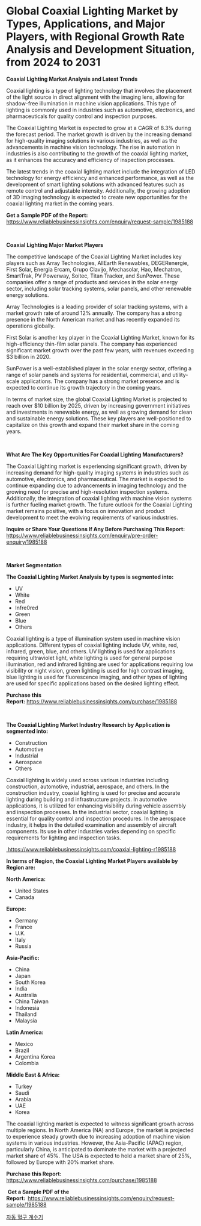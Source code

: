 <p><h1>Global Coaxial Lighting Market by Types, Applications, and Major Players, with Regional Growth Rate Analysis and Development Situation, from 2024 to 2031</h1></p><p><strong>Coaxial Lighting Market Analysis and Latest Trends</strong></p>
<p><p>Coaxial lighting is a type of lighting technology that involves the placement of the light source in direct alignment with the imaging lens, allowing for shadow-free illumination in machine vision applications. This type of lighting is commonly used in industries such as automotive, electronics, and pharmaceuticals for quality control and inspection purposes.</p><p>The Coaxial Lighting Market is expected to grow at a CAGR of 8.3% during the forecast period. The market growth is driven by the increasing demand for high-quality imaging solutions in various industries, as well as the advancements in machine vision technology. The rise in automation in industries is also contributing to the growth of the coaxial lighting market, as it enhances the accuracy and efficiency of inspection processes.</p><p>The latest trends in the coaxial lighting market include the integration of LED technology for energy efficiency and enhanced performance, as well as the development of smart lighting solutions with advanced features such as remote control and adjustable intensity. Additionally, the growing adoption of 3D imaging technology is expected to create new opportunities for the coaxial lighting market in the coming years.</p></p>
<p><strong>Get a Sample PDF of the Report:&nbsp;</strong> <a href="https://www.reliablebusinessinsights.com/enquiry/request-sample/1985188">https://www.reliablebusinessinsights.com/enquiry/request-sample/1985188</a></p>
<p>&nbsp;</p>
<p><strong>Coaxial Lighting Major Market Players</strong></p>
<p><p>The competitive landscape of the Coaxial Lighting Market includes key players such as Array Technologies, AllEarth Renewables, DEGERenergie, First Solar, Energia Ercam, Grupo Clavijo, Mechasolar, Hao, Mechatron, SmartTrak, PV Powerway, Soitec, Titan Tracker, and SunPower. These companies offer a range of products and services in the solar energy sector, including solar tracking systems, solar panels, and other renewable energy solutions.</p><p>Array Technologies is a leading provider of solar tracking systems, with a market growth rate of around 12% annually. The company has a strong presence in the North American market and has recently expanded its operations globally.</p><p>First Solar is another key player in the Coaxial Lighting Market, known for its high-efficiency thin-film solar panels. The company has experienced significant market growth over the past few years, with revenues exceeding $3 billion in 2020.</p><p>SunPower is a well-established player in the solar energy sector, offering a range of solar panels and systems for residential, commercial, and utility-scale applications. The company has a strong market presence and is expected to continue its growth trajectory in the coming years.</p><p>In terms of market size, the global Coaxial Lighting Market is projected to reach over $10 billion by 2025, driven by increasing government initiatives and investments in renewable energy, as well as growing demand for clean and sustainable energy solutions. These key players are well-positioned to capitalize on this growth and expand their market share in the coming years.</p></p>
<p>&nbsp;</p>
<p><strong>What Are The Key Opportunities For Coaxial Lighting Manufacturers?</strong></p>
<p><p>The Coaxial Lighting market is experiencing significant growth, driven by increasing demand for high-quality imaging systems in industries such as automotive, electronics, and pharmaceutical. The market is expected to continue expanding due to advancements in imaging technology and the growing need for precise and high-resolution inspection systems. Additionally, the integration of coaxial lighting with machine vision systems is further fueling market growth. The future outlook for the Coaxial Lighting market remains positive, with a focus on innovation and product development to meet the evolving requirements of various industries.</p></p>
<p><strong>Inquire or Share Your Questions If Any Before Purchasing This Report:</strong> <a href="https://www.reliablebusinessinsights.com/enquiry/pre-order-enquiry/1985188">https://www.reliablebusinessinsights.com/enquiry/pre-order-enquiry/1985188</a></p>
<p>&nbsp;</p>
<p><strong>Market Segmentation</strong></p>
<p><strong>The Coaxial Lighting Market Analysis by types is segmented into:</strong></p>
<p><ul><li>UV</li><li>White</li><li>Red</li><li>Infre0red</li><li>Green</li><li>Blue</li><li>Others</li></ul></p>
<p><p>Coaxial lighting is a type of illumination system used in machine vision applications. Different types of coaxial lighting include UV, white, red, infrared, green, blue, and others. UV lighting is used for applications requiring ultraviolet light, white lighting is used for general purpose illumination, red and infrared lighting are used for applications requiring low visibility or night vision, green lighting is used for high contrast imaging, blue lighting is used for fluorescence imaging, and other types of lighting are used for specific applications based on the desired lighting effect.</p></p>
<p><strong>Purchase this Report:&nbsp;</strong><a href="https://www.reliablebusinessinsights.com/purchase/1985188">https://www.reliablebusinessinsights.com/purchase/1985188</a></p>
<p>&nbsp;</p>
<p><strong>The Coaxial Lighting Market Industry Research by Application is segmented into:</strong></p>
<p><ul><li>Construction</li><li>Automotive</li><li>Industrial</li><li>Aerospace</li><li>Others</li></ul></p>
<p><p>Coaxial lighting is widely used across various industries including construction, automotive, industrial, aerospace, and others. In the construction industry, coaxial lighting is used for precise and accurate lighting during building and infrastructure projects. In automotive applications, it is utilized for enhancing visibility during vehicle assembly and inspection processes. In the industrial sector, coaxial lighting is essential for quality control and inspection procedures. In the aerospace industry, it helps in the detailed examination and assembly of aircraft components. Its use in other industries varies depending on specific requirements for lighting and inspection tasks.</p></p>
<p><a href="https://www.reliablebusinessinsights.com/coaxial-lighting-r1985188">&nbsp;https://www.reliablebusinessinsights.com/coaxial-lighting-r1985188</a></p>
<p><strong>In terms of Region, the Coaxial Lighting Market Players available by Region are:</strong></p>
<p>
    <p> <strong> North America: </strong>
        <ul>
            <li>United States</li>
            <li>Canada</li>
        </ul>
        </p> 
    <p> <strong> Europe: </strong>
        <ul>
            <li>Germany</li>
            <li>France</li>
            <li>U.K.</li>
            <li>Italy</li>
            <li>Russia</li>
        </ul>
        </p> 
    <p> <strong> Asia-Pacific: </strong>
        <ul>
            <li>China</li>
            <li>Japan</li>
            <li>South Korea</li>
            <li>India</li>
            <li>Australia</li>
            <li>China Taiwan</li>
            <li>Indonesia</li>
            <li>Thailand</li>
            <li>Malaysia</li>
        </ul>
        </p> 
    <p> <strong> Latin America: </strong>
        <ul>
            <li>Mexico</li>
            <li>Brazil</li>
            <li>Argentina Korea</li>
            <li>Colombia</li>
        </ul>
        </p> 
    <p> <strong> Middle East & Africa: </strong>
        <ul>
            <li>Turkey</li>
            <li>Saudi</li>
            <li>Arabia</li>
            <li>UAE</li>
            <li>Korea</li>
        </ul>
    </p>
    </p>
<p><p>The coaxial lighting market is expected to witness significant growth across multiple regions. In North America (NA) and Europe, the market is projected to experience steady growth due to increasing adoption of machine vision systems in various industries. However, the Asia-Pacific (APAC) region, particularly China, is anticipated to dominate the market with a projected market share of 45%. The USA is expected to hold a market share of 25%, followed by Europe with 20% market share.</p></p>
<p><strong>Purchase this Report: </strong><a href="https://www.reliablebusinessinsights.com/purchase/1985188">https://www.reliablebusinessinsights.com/purchase/1985188</a></p>
<p>&nbsp;<strong>Get a Sample PDF of the Report:&nbsp;&nbsp;</strong><a href="https://www.reliablebusinessinsights.com/enquiry/request-sample/1985188">https://www.reliablebusinessinsights.com/enquiry/request-sample/1985188</a></p>
<p><strong></strong></p>
<p><p><a href="https://github.com/Skyleitney456456/Market-Research-Report-List-2/blob/main/2277463155343.md">자동 혈구 계수기</a></p></p>